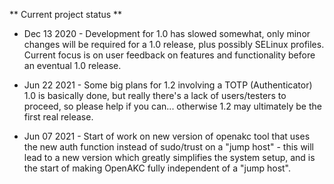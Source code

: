 ** Current project status **

* Dec 13 2020 - Development for 1.0 has slowed somewhat, only minor changes will be required for a 1.0 release, plus possibly SELinux profiles.  Current focus is on user feedback on features and functionality before an eventual 1.0 release.

* Jun 22 2021 - Some big plans for 1.2 involving a TOTP (Authenticator) 1.0 is basically done, but really there's a lack of users/testers to proceed, so please help if you can... otherwise 1.2 may ultimately be the first real release.

* Jun 07 2021 - Start of work on new version of openakc tool that uses the new auth function instead of sudo/trust on a "jump host" - this will lead to a new version which greatly simplifies the system setup, and is the start of making OpenAKC fully independent of a "jump host".
